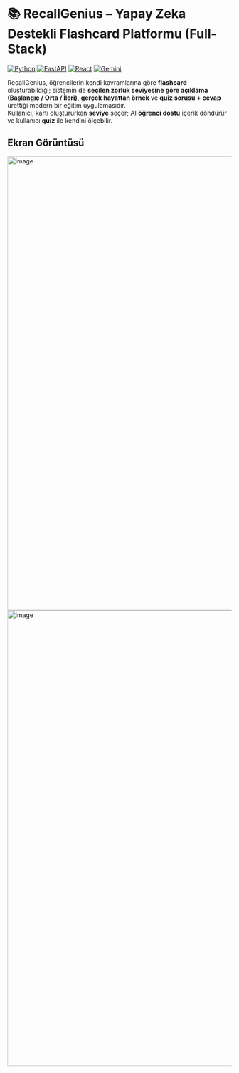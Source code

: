 # 📚 RecallGenius – Yapay Zeka Destekli Flashcard Platformu (Full-Stack)

[![Python](https://img.shields.io/badge/Python-3.10%2B-blue?style=for-the-badge&logo=python)](https://www.python.org/)
[![FastAPI](https://img.shields.io/badge/FastAPI-009688?style=for-the-badge&logo=fastapi&logoColor=white)](https://fastapi.tiangolo.com/)
[![React](https://img.shields.io/badge/React-20232A?style=for-the-badge&logo=react&logoColor=61DAFB)](https://react.dev/)
[![Gemini](https://img.shields.io/badge/Gemini-1.5%20Flash-8A2BE2?style=for-the-badge)](https://ai.google.dev/)

RecallGenius, öğrencilerin kendi kavramlarına göre **flashcard** oluşturabildiği; sistemin de **seçilen zorluk seviyesine göre açıklama (Başlangıç / Orta / İleri)**, **gerçek hayattan örnek** ve **quiz sorusu + cevap** ürettiği modern bir eğitim uygulamasıdır.  
Kullanıcı, kartı oluştururken **seviye** seçer; AI **öğrenci dostu** içerik döndürür ve kullanıcı **quiz** ile kendini ölçebilir.

## Ekran Görüntüsü
<img width="1919" height="1018" alt="image" src="https://github.com/user-attachments/assets/4c99b796-2eb7-406b-92d8-10afdce8b1ed" />

<img width="1918" height="1022" alt="image" src="https://github.com/user-attachments/assets/d3af9a1f-a80d-42fb-a3fd-dd992b000cf3" />

